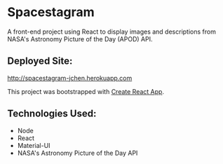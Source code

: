 # Spacestagram

A front-end project using React to display images and descriptions from NASA's Astronomy Picture of the Day (APOD) API.

## Deployed Site:

http://spacestagram-jchen.herokuapp.com

This project was bootstrapped with [Create React App](https://github.com/facebook/create-react-app).

## Technologies Used:

- Node
- React
- Material-UI
- NASA's Astronomy Picture of the Day API

